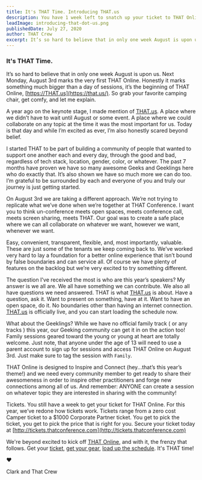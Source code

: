 ```yaml
---
title: It's THAT Time. Introducing THAT.us
description: You have 1 week left to snatch up your ticket to THAT Online.
leadImage: introducing-that-dot-us.png
publishedDate: July 27, 2020
author: THAT Crew
excerpt: It’s so hard to believe that in only one week August is upon us. Next Monday, August 3rd marks the very first THAT Online. Honestly it marks something much bigger than a day of sessions, it’s the beginning of THAT Online, https://that.us.
---
```


### It's THAT Time.

It’s so hard to believe that in only one week August is upon us. Next Monday, August 3rd marks the very first THAT Online. Honestly it marks something much bigger than a day of sessions, it’s the beginning of THAT Online, [https://THAT.us](https://that.us/). So grab your favorite camping chair, get comfy, and let me explain.

A year ago on the keynote stage, I made mention of [THAT.us](https://that.us/). A place where we didn’t have to wait until August or some event. A place where we could collaborate on any topic at the time it was the most important for us. Today is that day and while I’m excited as ever, I’m also honestly scared beyond belief.

I started THAT to be part of building a community of people that wanted to support one another each and every day, through the good and bad, regardless of tech stack, location, gender, color, or whatever. The past 7 months have proven we have so many awesome Geeks and Geeklings here who do exactly that. It’s also shown we have so much more we can do too. I’m grateful to be surrounded by each and everyone of you and truly our journey is just getting started.

On August 3rd we are taking a different approach. We’re not trying to replicate what we’ve done when we’re together at THAT Conference. I want you to think un-conference meets open spaces, meets conference call, meets screen sharing, meets THAT. Our goal was to create a safe place where we can all collaborate on whatever we want, however we want, whenever we want.

Easy, convenient, transparent, flexible, and, most importantly, valuable. These are just some of the tenants we keep coming back to. We’ve worked very hard to lay a foundation for a better online experience that isn’t bound by false boundaries and can service all. Of course we have plenty of features on the backlog but we’re very excited to try something different.

The question I've received the most is who are this year’s speakers? My answer is we all are. We all have something we can contribute. We also all have questions we need answered. THAT is what [THAT.us](https://that.us/) is about. Have a question, ask it. Want to present on something, have at it. Want to have an open space, do it. No boundaries other than having an internet connection. [THAT.us](https://that.us/) is officially live, and you can start loading the schedule now.

What about the Geeklings? While we have no official family track ( or any tracks ) this year, our Geeking community can get it in on the action too! Family sessions geared toward the young or young at heart are totally welcome. Just note, that anyone under the age of 13 will need to use a parent account to sign up for sessions and access THAT Online on August 3rd. Just make sure to tag the session with `Family`.

THAT Online is designed to Inspire and Connect (hey...that’s this year’s theme!) and we need every community member to get ready to share their awesomeness in order to inspire other practitioners and forge new connections among all of us. And remember: ANYONE can create a session on whatever topic they are interested in sharing with the community!

Tickets. You still have a week to get your ticket for THAT Online. For this year, we’ve redone how tickets work. Tickets range from a zero cost Camper ticket to a \$1000 Corporate Partner ticket. You get to pick the ticket, you get to pick the price that is right for you. Secure your ticket today at [http://tickets.thatconference.com](http://tickets.thatconference.com)

We're beyond excited to kick off [THAT Online](https://that.us), and with it, the frenzy that follows. Get your [ticket](http://tickets.thatconference.com/), [get your gear](https://store.thatconference.com), [load up the schedule](https://that.us/sessions). It's THAT time!

❤️

Clark and That Crew
